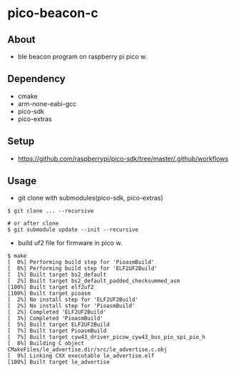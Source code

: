 # pico-beacon-c

## About
- ble beacon program on raspberry pi pico w.

## Dependency
- cmake
- arm-none-eabi-gcc
- pico-sdk
- pico-extras

## Setup
- https://github.com/raspberrypi/pico-sdk/tree/master/.github/workflows

## Usage
- git clone with submodules(pico-sdk, pico-extras)
```
$ git clone ... --recursive

# or after clone
$ git submodule update --init --recursive
```

- build uf2 file for firmware in pico w.
```
$ make
[  0%] Performing build step for 'PioasmBuild'
[  0%] Performing build step for 'ELF2UF2Build'
[  1%] Built target bs2_default
[  2%] Built target bs2_default_padded_checksummed_asm
[100%] Built target elf2uf2
[100%] Built target pioasm
[  2%] No install step for 'ELF2UF2Build'
[  2%] No install step for 'PioasmBuild'
[  2%] Completed 'ELF2UF2Build'
[  3%] Completed 'PioasmBuild'
[  5%] Built target ELF2UF2Build
[  7%] Built target PioasmBuild
[  7%] Built target cyw43_driver_picow_cyw43_bus_pio_spi_pio_h
[  8%] Building C object CMakeFiles/le_advertise.dir/src/le_advertise.c.obj
[  9%] Linking CXX executable le_advertise.elf
[100%] Built target le_advertise
```
